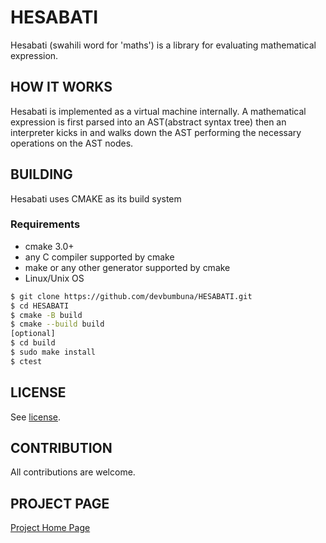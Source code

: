 # HESABATI
Hesabati (swahili word for 'maths') is a library for evaluating mathematical expression.

## HOW IT WORKS
Hesabati is implemented as a virtual machine internally. A mathematical expression is first parsed into an AST(abstract syntax tree) then an interpreter kicks in and walks down the AST performing the necessary operations on the AST nodes.

## BUILDING
Hesabati uses CMAKE as its build system

### Requirements 
- cmake 3.0+
- any C compiler supported by cmake
- make or any other generator supported by cmake
- Linux/Unix OS

```bash
$ git clone https://github.com/devbumbuna/HESABATI.git
$ cd HESABATI
$ cmake -B build
$ cmake --build build
[optional]
$ cd build
$ sudo make install
$ ctest
```
## LICENSE
See <a href="license.txt">license</a>.

## CONTRIBUTION
All contributions are welcome.

## PROJECT PAGE
<a href="https://hesabati@devbumbuna.com"> Project Home Page</a>
